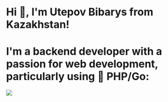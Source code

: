 # Hi 👋, I'm Utepov Bibarys from Kazakhstan!

# I'm a backend developer with a passion for web development, particularly using :elephant: PHP/Go:

<img src="https://github.com/ashleymcnamara/gophers/blob/master/DOCTOR_STRANGE_GOPHER.png" width="auto" height="auto">

<!-- I have experience with:-->
<!-- Feel free to check out my projects and get in touch!-->

<!--
**b1barsss/b1barsss** is a ✨ _special_ ✨ repository because its `README.md` (this file) appears on your GitHub profile.

Here are some ideas to get you started:

- 🔭 I’m currently working on ...
- 🌱 I’m currently learning ...
- 👯 I’m looking to collaborate on ...
- 🤔 I’m looking for help with ...
- 💬 Ask me about ...
- 📫 How to reach me: ...
- 😄 Pronouns: ...
- ⚡ Fun fact: ...
-->
